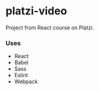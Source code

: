 # platzi-video
Project from React course on Platzi.

### Uses

* React
* Babel
* Sass
* Eslint
* Webpack
